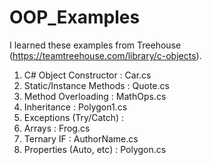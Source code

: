 # OOP_Examples

I learned these examples from Treehouse (https://teamtreehouse.com/library/c-objects).

1. C# Object Constructor   : Car.cs 
2. Static/Instance Methods : Quote.cs
3. Method Overloading      : MathOps.cs
4. Inheritance             : Polygon1.cs
5. Exceptions (Try/Catch)  : 
6. Arrays                  : Frog.cs
7. Ternary IF              : AuthorName.cs
8. Properties (Auto, etc)  : Polygon.cs
